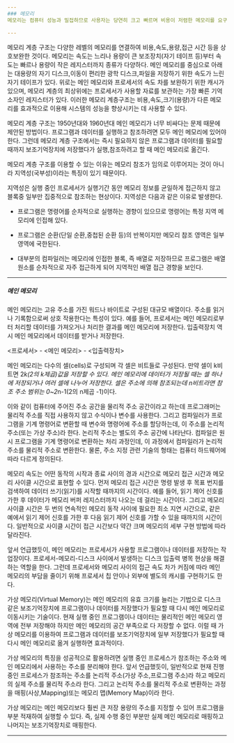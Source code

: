 ```yaml
---
### 메모리
메모리는 컴퓨터 성능과 밀접하므로 사용자는 당연히 크고 빠르며 비용이 저렴한 메모리를 요구한다. 하지만 속도가 빠른 메모리는 가격이 비싸다.

---
```

메모리 계층 구조는 다양한 레벨의 메모리를 연결하여 비용,속도,용량,접근 시간 등을 상호보완한 것이다. 메모리는 속도는 느리나 용량이 큰 보조장치(자기 테이프 등)부터 속도는 빠르나 용량이 작은 레지스터까지 종류가 다양하다. 메인 메모리를 중심으로 아래는 대용량의 자기 디스크,이동이 편리한 광학 디스크,파일을 저장하기 위한 속도가 느린 자기 테이프가 있다. 위로는 메인 메모리와 프로세서의 속도 차를 보완하기 위한 캐시가 있으며, 메모리 계층의 최상위에는 프로세서가 사용할 자료를 보관하는 가장 빠른 기억 소자인 레지스터가 있다. 이러한 메모리 계층구조는 비용,속도,크기(용량)가 다른 메모리를 효과적으로 이용해 시스템의 성능을 향상시키는 데 사용할 수 있다.

메모리 계층 구조는 1950년대와 1960년대 메인 메모리가 너무 비싸다는 문제 때문에 제안된 방법이다. 프로그램과 데이터를 실행하고 참조하려면 모두 메인 메모리에 있어야 한다. 그런데 메모리 계층 구조에서는 즉시 필요하지 않은 프로그램과 데이터를 필요할 때까지 보조기억장치에 저장했다가 실행,참조하려고 할 때 메인 메모리로 옮긴다.

메모리 계층 구조를 이용할 수 있는 이유는 메모리 참조가 임의로 이루어지는 것이 아니라 지역성(국부성)이라는 특징이 있기 때문이다.

지역성은 실행 중인 프로세서가 실행기간 동안 메모리 정보를 균일하게 접근하지 않고 블록중 일부만 집중적으로 참조하는 현상이다. 지역성은 다음과 같은 이유로 발생한다.

- 프로그램은 명령어를 순차적으로 실행하는 경향이 있으므로 명령어는 특정 지역 메모리에 인접해 있다.

- 프로그램은 순환(단일 순환,중첩된 순환 등)의 반복이지만 메모리 참조 영역은 일부 영역에 국한된다.

- 대부분의 컴파일러는 메모리에 인접한 블록, 즉 배열로 저장하므로 프로그램은 배열 원소를 순차적으로 자주 접근하게 되어 지역적인 배열 접근 경향을 보인다.

---
##### 메인 메모리
메인 메모리는 고유 주소를 가진 워드나 바이트로 구성된 대규모 배열이다. 주소를 읽거나 기록함으로써 상호 작용한다는 특성이 있다. 예를 들어, 프로세서는 메인 메모리로부터 처리할 데이터를 가져오거나 처리한 결과를 메인 메모리에 저장한다. 입출력장치 역시 메인 메모리에서 데이터를 받거나 저장한다.

<프로세서> - <메인 메모리> - <입출력장치>

메인 메모리는 다수의 셀(cells)로 구성되며 각 셀은 비트들로 구성된다. 만약 셀이 k비트면 2*k(2의 k제곱)값을 저장할 수 있다. 메인 메모리에 데이터가 저장될 때는 셀 하나에 저장되거나 여러 셀에 나누어 저장한다. 셀은 주소에 의해 참조되는데 n비트라면 참조 주소 범위는 0~2*n-1(2의 n제곱 -1)이다.

이와 같이 컴퓨터에 주어진 주소 공간을 물리적 주소 공간이라고 하는데 프로그래머는 물리적 주소를 직접 사용하지 않고 수식이나 변수를 사용한다. 그리고 컴파일러가 프로그램을 기계 명령어로 변환할 때 변수와 명령어에 주소를 할당하는데, 이 주소를 논리적 주소(또는 가상 주소)라 한다. 논리적 주소는 별도의 주소 공간에 나타난다. 컴파일은 원시 프로그램을 기계 명령어로 변환하는 처리 과정인데, 이 과정에서 컴파일러가 논리적 주소를 물리적 주소로 변환한다. 물론, 주소 지정 관련 기술의 형태는 컴퓨터 하드웨어에 따라 다르게 정의된다. 

메모리 속도는 어떤 동작의 시작과 종료 사이의 경과 시간으로 메모리 접근 시간과 메모리 사이클 시간으로 표현할 수 있다. 먼저 메모리 접근 시간은 명령 발생 후 목표 번지를 검색하여 데이터 쓰기(읽기)를 시작할 때까지의 시간이다. 예를 들어, 읽기 제어 신호를 가한 후 데이터가 메모리 버퍼 레지스터까지 나오는 데 걸리는 시간이다. 그리고 메모리 사이클 시간은 두 번의 연속적인 메모리 동작 사이에 필요한 최소 지연 시간으로, 같은 예에서 읽기 제어 신호를 가한 후 다음 읽기 제어 신호를 가할 수 있을 때까지의 시간이다. 일반적으로 사이클 시간이 접근 시간보다 약간 크며 메모리의 세부 구현 방법에 따라 달라진다.

앞서 언급했듯이, 메인 메모리는 프로세서가 사용할 프로그램이나 데이터를 저장하는 작업장이다. 프로세서-메모리-디스크 사이에서 발생하는 디스크 입출력 병목 현상을 해결하는 역할을 한다. 그런데 프로세서와 메모리 사이의 접근 속도 차가 커짐에 따라 메인 메모리의 부담을 줄이기 위해 프로세서 칩 안이나 외부에 별도의 캐시를 구현하기도 한다. 

가상 메모리(Virtual Memory)는 메인 메모리의 유효 크기를 늘리는 기법으로 디스크 같은 보조기억장치에 프로그램이나 데이터를 저장했다가 필요할 때 다시 메인 메모리로 이동시키는 기술이다. 현재 실행 중인 프로그램이나 데이터는 물리적인 메인 메모리 영역에 전부 저장해야 하지만 메인 메모리의 공간 부족으로 다 저장할 수 없다. 이럴 때 가상 메모리를 이용하여 프로그램과 데이터를 보조기억장치에 일부 저장했다가 필요할 때 다시 메인 메모리로 옮겨 실행하면 효과적이다.

가상 메모리의 특징을 성공적으로 활용하려면 실행 중인 프로세스가 참조하는 주소와 메인 메모리에서 사용하는 주소를 분리해야 한다. 앞서 언급했듯이, 일반적으로 현재 진행 중인 프로세스가 참조하는 주소를 논리적 주소(가상 주소,프로그램 주소)라 하고 메모리의 실제 주소를 물리적 주소라 한다. 그리고 논리적 주소를 물리적 주소로 변환하는 과정을 매핑(사상,Mapping)또는 메모리 맵(Memory Map)이라 한다.

가상 메모리는 메인 메모리보다 훨씬 큰 저장 용량의 주소를 지정할 수 있어 프로그램을 부분 적재하여 실행할 수 있다. 즉, 실제 수행 중인 부분만 실제 메인 메모리로 매핑하고 나머지는 보조기억장치로 매핑한다.

---


























